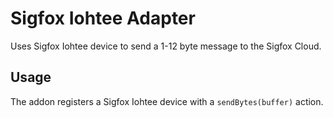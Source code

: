 # Sigfox Iohtee Adapter

Uses Sigfox Iohtee device to send a 1-12 byte message to the Sigfox Cloud.

## Usage
The addon registers a Sigfox Iohtee device with a `sendBytes(buffer)` action.


